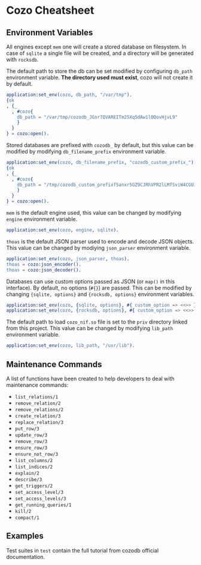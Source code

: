 # Cozo Cheatsheet

## Environment Variables

All engines except `mem` one will create a stored database on
filesystem. In case of `sqlite` a single file will be created, and a
directory will be generated with `rocksdb`.

The default path to store the db can be set modified by configuring
`db_path` environment variable. **The directory used must exist**,
cozo will not create it by default.

```erlang
application:set_env(cozo, db_path, "/var/tmp").
{ok
, {_
  , #cozo{
	db_path = "/var/tmp/cozodb_JGsr7QVAREITm25Xq5dAw1lOQovHjvL9"
	}
  }
} = cozo:open().
```

Stored databases are prefixed with `cozodb_` by default, but this
value can be modified by modifying `db_filename_prefix` environment
variable.

```erlang
application:set_env(cozo, db_filename_prefix, "cozodb_custom_prefix_").
{ok
, {_
  , #cozo{
	db_path = "/tmp/cozodb_custom_prefixf5anxr5GZ9CJRhVPR2lLMfSviW4CGUip"
	}
  }
} = cozo:open().
```

`mem` is the default engine used, this value can be changed by
modifying `engine` environment variable.

```erlang
application:set_env(cozo, engine, sqlite).
```

`thoas` is the default JSON parser used to encode and decode JSON
objects. This value can be changed by modiying `json_parser`
environment variable.

```erlang
application:set_env(cozo, json_parser, thoas).
thoas = cozo:json_encoder().
thoas = cozo:json_decoder().
```

Databases can use custom options passed as JSON (or `map()` in this
interface). By default, no options (`#{}`) are passed. This can be
modified by changing `{sqlite, options}` and `{rocksdb, options}`
environment variables.

```erlang
application:set_env(cozo, {sqlite, options}, #{ custom_option => <<>> }).
application:set_env(cozo, {rocksdb, options}, #{ custom_option => <<>> }).
```

The default path to load `cozo_nif.so` file is set to the `priv`
directory linked from this project. This value can be changed by
modifying `lib_path` environment variable.

```erlang
application:set_env(cozo, lib_path, "/usr/lib").
```

## Maintenance Commands

A list of functions have been created to help developers to deal with
maintenance commands:

  - `list_relations/1`
  - `remove_relation/2`
  - `remove_relations/2`
  - `create_relation/3`
  - `replace_relation/3`
  - `put_row/3`
  - `update_row/3`
  - `remove_row/3`
  - `ensure_row/3`
  - `ensure_not_row/3`
  - `list_columns/2`
  - `list_indices/2`
  - `explain/2`
  - `describe/3`
  - `get_triggers/2`
  - `set_access_level/3`
  - `set_access_levels/3`
  - `get_running_queries/1`
  - `kill/2`
  - `compact/1`

## Examples

Test suites in `test` contain the full tutorial from cozodb official
documentation.
